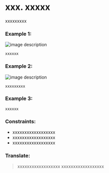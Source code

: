 # xxx. xxxxx

xxxxxxxxx


### Example 1:

![image description](xxxxx.jpeg)

```
xxxxxx
```

### Example 2:

![image description](xxxxx.jpeg)

```
xxxxxxxxx
```

### Example 3:

```
xxxxxx
```

### Constraints:

* xxxxxxxxxxxxxxxxxx
* xxxxxxxxxxxxxxxxxx
* xxxxxxxxxxxxxxxxxx

### Translate:

> xxxxxxxxxxxxxxxxxx
> xxxxxxxxxxxxxxxxxx

